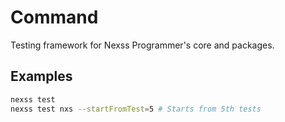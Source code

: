 # Command

Testing framework for Nexss Programmer's core and packages.

## Examples

```sh
nexss test
nexss test nxs --startFromTest=5 # Starts from 5th tests
```

